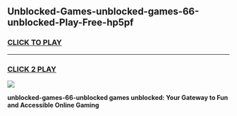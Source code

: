 
## Unblocked-Games-unblocked-games-66-unblocked-Play-Free-hp5pf
<h3>
<a href="https://premium76.site?title=unblocked-games-66-unblocked&ref=17A">CLICK TO PLAY</a></h3>
<hr>

<h3>
<a href="https://premium76.site?title=unblocked-games-66-unblocked&ref=17A">CLICK 2 PLAY</a>
  
</h3>

<a href="https://premium76.site?title=unblocked-games-66-unblocked&ref=17A"><img src="https://clearcache.store/games.png"></a>


**unblocked-games-66-unblocked games unblocked: Your Gateway to Fun and Accessible Online Gaming**

